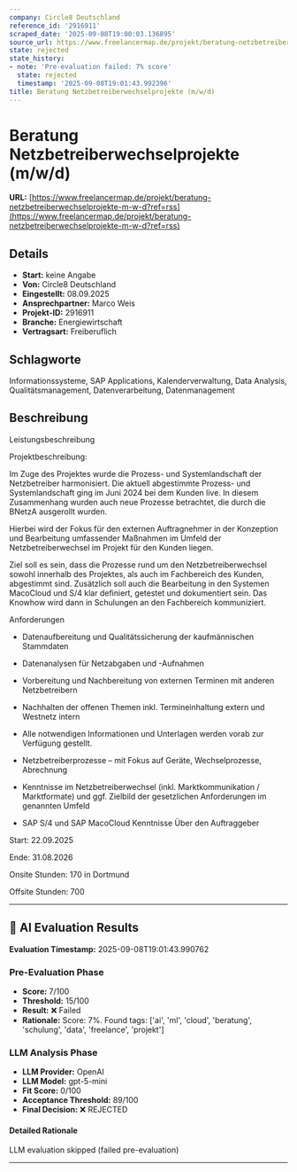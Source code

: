 ```yaml
---
company: Circle8 Deutschland
reference_id: '2916911'
scraped_date: '2025-09-08T19:00:03.136895'
source_url: https://www.freelancermap.de/projekt/beratung-netzbetreiberwechselprojekte-m-w-d?ref=rss
state: rejected
state_history:
- note: 'Pre-evaluation failed: 7% score'
  state: rejected
  timestamp: '2025-09-08T19:01:43.992396'
title: Beratung Netzbetreiberwechselprojekte (m/w/d)
---
```



# Beratung Netzbetreiberwechselprojekte (m/w/d)
**URL:** [https://www.freelancermap.de/projekt/beratung-netzbetreiberwechselprojekte-m-w-d?ref=rss](https://www.freelancermap.de/projekt/beratung-netzbetreiberwechselprojekte-m-w-d?ref=rss)
## Details
- **Start:** keine Angabe
- **Von:** Circle8 Deutschland
- **Eingestellt:** 08.09.2025
- **Ansprechpartner:** Marco Weis
- **Projekt-ID:** 2916911
- **Branche:** Energiewirtschaft
- **Vertragsart:** Freiberuflich

## Schlagworte
Informationssysteme, SAP Applications, Kalenderverwaltung, Data Analysis, Qualitätsmanagement, Datenverarbeitung, Datenmanagement

## Beschreibung
Leistungsbeschreibung

Projektbeschreibung:

Im Zuge des Projektes wurde die Prozess- und Systemlandschaft der Netzbetreiber harmonisiert. Die aktuell abgestimmte Prozess- und Systemlandschaft ging im Juni 2024 bei dem Kunden live. In diesem Zusammenhang wurden auch neue Prozesse betrachtet, die durch die BNetzA ausgerollt wurden.

Hierbei wird der Fokus für den externen Auftragnehmer in der Konzeption und Bearbeitung umfassender Maßnahmen im Umfeld der Netzbetreiberwechsel im Projekt für den Kunden liegen.

Ziel soll es sein, dass die Prozesse rund um den Netzbetreiberwechsel sowohl innerhalb des Projektes, als auch im Fachbereich des Kunden, abgestimmt sind. Zusätzlich soll auch die Bearbeitung in den Systemen MacoCloud und S/4 klar definiert, getestet und dokumentiert sein. Das Knowhow wird dann in Schulungen an den Fachbereich kommuniziert.

Anforderungen

- Datenaufbereitung und Qualitätssicherung der kaufmännischen Stammdaten
- Datenanalysen für Netzabgaben und -Aufnahmen
- Vorbereitung und Nachbereitung von externen Terminen mit anderen Netzbetreibern
- Nachhalten der offenen Themen inkl. Termineinhaltung extern und Westnetz intern
- Alle notwendigen Informationen und Unterlagen werden vorab zur Verfügung gestellt.

- Netzbetreiberprozesse – mit Fokus auf Geräte, Wechselprozesse, Abrechnung
- Kenntnisse im Netzbetreiberwechsel (inkl. Marktkommunikation / Marktformate) und ggf. Zielbild der gesetzlichen Anforderungen im genannten Umfeld
- SAP S/4 und SAP MacoCloud Kenntnisse
Über den Auftraggeber

Start: 22.09.2025

Ende: 31.08.2026

Onsite Stunden: 170 in Dortmund

Offsite Stunden: 700

---

## 🤖 AI Evaluation Results

**Evaluation Timestamp:** 2025-09-08T19:01:43.990762

### Pre-Evaluation Phase
- **Score:** 7/100
- **Threshold:** 15/100
- **Result:** ❌ Failed
- **Rationale:** Score: 7%. Found tags: ['ai', 'ml', 'cloud', 'beratung', 'schulung', 'data', 'freelance', 'projekt']

### LLM Analysis Phase
- **LLM Provider:** OpenAI
- **LLM Model:** gpt-5-mini
- **Fit Score:** 0/100
- **Acceptance Threshold:** 89/100
- **Final Decision:** ❌ REJECTED

#### Detailed Rationale
LLM evaluation skipped (failed pre-evaluation)

---
